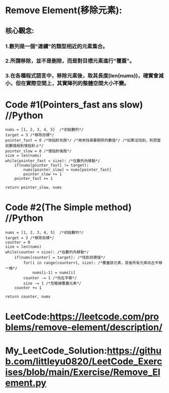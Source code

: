 # Remove Element(移除元素):
## 核心觀念:
### 1.數列是一個"連續"的類型相近的元素集合。
### 2.所謂移除，並不是刪除，而是對目標元素進行"覆蓋"。
### 3.在各種程式語言中，移除元素後，取其長度(len(nums))，確實會減小，但在實際空間上，其實陣列的整體空間大小不變。
# Code #1(Pointers_fast ans slow) //Python
    nums = [1, 2, 3, 4, 5]  /*初始數列*/
    target = 3 /*移除目標*/
    pointer_fast = 0 /*快指針先跑*/ /*用來找尋要刪除的數值*/ /*如果沒找到，則把當前數值給到慢指針上*/
    pointer_slow = 0 /*慢指針後跑*/
    size = len(nums)
    while(pointer_fast < size): /*在數列內移動*/
        if(nums[pointer_fast] != target):
            nums[pointer_slow] = nums[pointer_fast]
            pointer_slow += 1
        pointer_fast += 1

    return pointer_slow, nums


# Code #2(The Simple method) //Python
    nums = [1, 2, 3, 4, 5]  /*初始數列*/
    target = 3 /*移除目標*/
    counter = 0
    size = len(nums)
    while(counter < size): /*在數列內移動*/
        if(nums[counter] = target): /*找到目標值*/
            for(i in range(counter+1, size): /*覆蓋該元素，其後所有元素向左平移一格*/
                nums[i-1] = nums[i]
            counter -= 1 /*向左平移*/
            size -= 1 /*忽略被覆蓋元素*/
        counter += 1

    return counter, nums

# LeetCode:<https://leetcode.com/problems/remove-element/description/>
# My_LeetCode_Solution:<https://github.com/littleyu0820/LeetCode_Exercises/blob/main/Exercise/Remove_Element.py>
    
    
